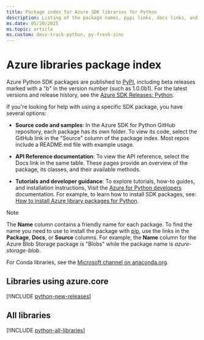 ```yaml
---
title: Package index for Azure SDK libraries for Python
description: Listing of the package names, pypi links, docs links, and source code links for all libraries in the Azure SDK for Python.
ms.date: 05/20/2025
ms.topic: article
ms.custom: devx-track-python, py-fresh-zinc
---
```


# Azure libraries package index

Azure Python SDK packages are published to [PyPI](https://pypi.org/), including beta releases marked with a "b" in the version number (such as 1.0.0b1). For the latest versions and release history, see the [Azure SDK Releases: Python](https://azure.github.io/azure-sdk/policies_releases.html#python).

If you're looking for help with using a specific SDK package, you have several options:

* **Source code and samples**: In the Azure SDK for Python GitHub repository, each package has its own folder. To view its code, select the GitHub link in the "Source" column of the package index. Most repos include a README.md file with example usage.

* **API Reference documentation**: To view the API reference, select the Docs link in the same table. These pages provide an overview of the package, its classes, and their available methods.

* **Tutorials and developer guidance**: To explore tutorials, how-to guides, and installation instructions, Visit the [Azure for Python developers](index.yml) documentation. For example, to learn how to install SDK packages, see: [How to install Azure library packages for Python](./azure-sdk-install.md).

> [!NOTE]
> The **Name** column contains a friendly name for each package. To find the name you need to use to install the package with [pip](https://pip.pypa.io/en/stable/), use the links in the **Package**, **Docs**, or **Source** columns. For example, the **Name** column for the Azure Blob Storage package is "Blobs" while the package name is *azure-storage-blob*.
>
> For Conda libraries, see the [Microsoft channel on anaconda.org](https://anaconda.org/microsoft/repo).

## Libraries using azure.core

[!INCLUDE [python-new-releases](../../includes/python-new.md)]

## All libraries

[!INCLUDE [python-all-libraries](../../includes/python-all.md)]
